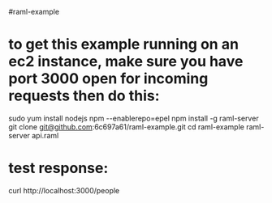 #raml-example
# to get this example running on an ec2 instance, make sure you have port 3000 open for incoming requests then do this:
sudo yum install nodejs npm --enablerepo=epel
npm install -g raml-server
git clone git@github.com:6c697a61/raml-example.git
cd raml-example
raml-server api.raml

# test response:
curl http://localhost:3000/people
